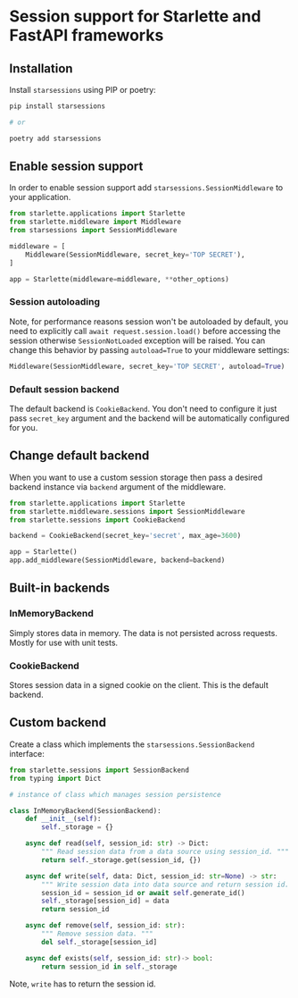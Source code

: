 # Session support for Starlette and FastAPI frameworks

## Installation

Install `starsessions` using PIP or poetry:

```bash
pip install starsessions

# or

poetry add starsessions
```

## Enable session support

In order to enable session support add `starsessions.SessionMiddleware` to your application.

```python
from starlette.applications import Starlette
from starlette.middleware import Middleware
from starsessions import SessionMiddleware

middleware = [
    Middleware(SessionMiddleware, secret_key='TOP SECRET'),
]

app = Starlette(middleware=middleware, **other_options)
```

### Session autoloading

Note, for performance reasons session won't be autoloaded by default,
you need to explicitly call `await request.session.load()` before accessing the session otherwise `SessionNotLoaded` exception will be raised.
You can change this behavior by passing `autoload=True` to your middleware settings:

```python
Middleware(SessionMiddleware, secret_key='TOP SECRET', autoload=True)
```

### Default session backend

The default backend is `CookieBackend`.
You don't need to configure it just pass `secret_key` argument and the backend will be automatically configured for you.

## Change default backend

When you want to use a custom session storage then pass a desired backend instance via `backend` argument of the middleware.

```python
from starlette.applications import Starlette
from starlette.middleware.sessions import SessionMiddleware
from starlette.sessions import CookieBackend

backend = CookieBackend(secret_key='secret', max_age=3600)

app = Starlette()
app.add_middleware(SessionMiddleware, backend=backend)
```

## Built-in backends

### InMemoryBackend

Simply stores data in memory. The data is not persisted across requests.
Mostly for use with unit tests.

### CookieBackend

Stores session data in a signed cookie on the client.
This is the default backend.

## Custom backend

Create a class which implements the `starsessions.SessionBackend` interface:

```python
from starlette.sessions import SessionBackend
from typing import Dict

# instance of class which manages session persistence

class InMemoryBackend(SessionBackend):
    def __init__(self):
        self._storage = {}

    async def read(self, session_id: str) -> Dict:
        """ Read session data from a data source using session_id. """
        return self._storage.get(session_id, {})

    async def write(self, data: Dict, session_id: str=None) -> str:
        """ Write session data into data source and return session id. """
        session_id = session_id or await self.generate_id()
        self._storage[session_id] = data
        return session_id

    async def remove(self, session_id: str):
        """ Remove session data. """
        del self._storage[session_id]

    async def exists(self, session_id: str)-> bool:
        return session_id in self._storage
```

Note, `write` has to return the session id.
